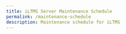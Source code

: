 ```yaml
---
title: iLTMS Server Maintenance Schedule
permalink: /maintenance-schedule
description: Maintenance schedule for iLTMS
---
```

